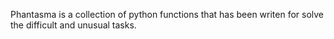 Phantasma is a collection of python functions that has been writen for solve the difficult and unusual tasks.